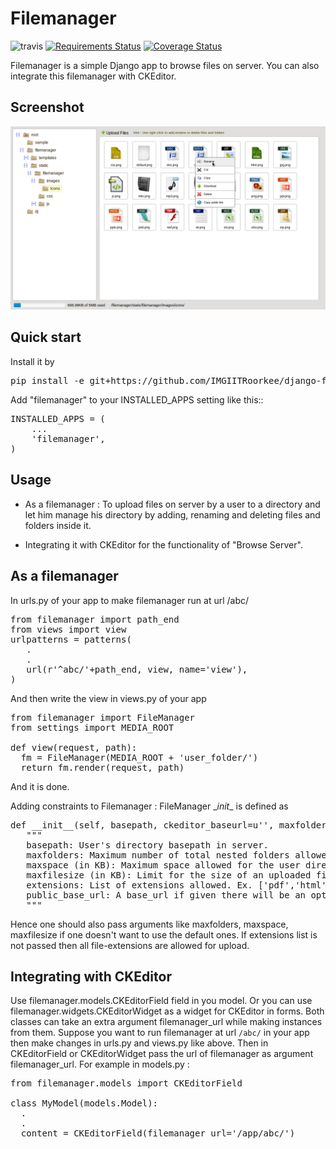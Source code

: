 Filemanager
===========
![travis](https://img.shields.io/travis/IMGIITRoorkee/django-filemanager.svg?) [![Requirements Status](https://requires.io/github/eraymitrani/django-filemanager/requirements.svg?branch=master)](https://requires.io/github/eraymitrani/django-filemanager/requirements/?branch=master) [![Coverage Status](https://coveralls.io/repos/github/IMGIITRoorkee/django-filemanager/badge.svg)](https://coveralls.io/github/IMGIITRoorkee/django-filemanager)

Filemanager is a simple Django app to browse files on server.
You can also integrate this filemanager with CKEditor.

Screenshot
----------

![screenshot](docs/images/filemanager-screenshot.png)

Quick start
-----------

Install it by
<pre>
pip install -e git+https://github.com/IMGIITRoorkee/django-filemanager.git#egg=django-filemanager
</pre>

Add "filemanager" to your INSTALLED_APPS setting like this::
<pre>
INSTALLED_APPS = (
    ...
    'filemanager',
)
</pre>

Usage
-----

* As a filemanager : To upload files on server by a user to a directory and let him manage his directory by adding, renaming and deleting files and folders inside it.

* Integrating it with CKEditor for the functionality of "Browse Server".


As a filemanager
----------------

In urls.py of your app to make filemanager run at url /abc/
<pre>
from filemanager import path_end
from views import view
urlpatterns = patterns(
   .
   .
   url(r'^abc/'+path_end, view, name='view'),
)
</pre>

And then write the view in views.py of your app
<pre>
from filemanager import FileManager
from settings import MEDIA_ROOT

def view(request, path):
  fm = FileManager(MEDIA_ROOT + 'user_folder/')
  return fm.render(request, path)
</pre>
And it is done.

Adding constraints to Filemanager : 
FileManager \__init__ is defined as
<pre>
def __init__(self, basepath, ckeditor_baseurl=u'', maxfolders=50, maxspace=5*1024, maxfilesize=1*1024, public_url_base=None, extensions=None):
   """
   basepath: User's directory basepath in server.
   maxfolders: Maximum number of total nested folders allowed inside the user directory.
   maxspace (in KB): Maximum space allowed for the user directory.
   maxfilesize (in KB): Limit for the size of an uploaded file allowed in user directory.
   extensions: List of extensions allowed. Ex. ['pdf','html'] etc.
   public_base_url: A base_url if given there will be an option to copy file url with the given url_base.
   """
</pre>
Hence one should also pass arguments like maxfolders, maxspace, maxfilesize if one doesn't want to use the default ones.
If extensions list is not passed then all file-extensions are allowed for upload.

Integrating with CKEditor
-------------------------

Use filemanager.models.CKEditorField field in you model. Or you can use filemanager.widgets.CKEditorWidget as a widget for CKEditor in forms.
Both classes can take an extra argument filemanager_url while making instances from them.
Suppose you want to run filemanager at url `/abc/` in your app then make changes in urls.py and views.py like above.
Then in CKEditorField or CKEditorWidget pass the url of filemanager as argument filemanager_url.
For example in models.py :
<pre>
from filemanager.models import CKEditorField

class MyModel(models.Model):
  .
  .
  content = CKEditorField(filemanager_url='/app/abc/')
</pre>
  
